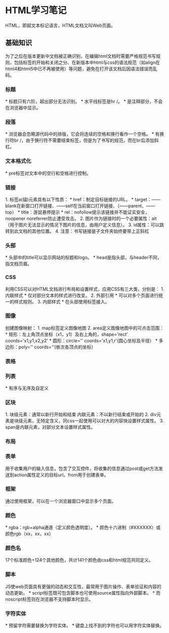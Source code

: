 <h1>HTML学习笔记</h1>  
HTML，即超文本标记语言，HTML文档又叫Web页面。
<h2>基础知识</h2>  
为了之后在版本更新中文档被正确识别，在编辑html文档时需要严格规范书写规则，包括标签的开始和关闭之分、在新版本中html与css的语法规范（如align在html4和html5中已不再被使用）等问题，避免在打开该文档后因语法错误而乱码。  
<h3>标题</h3>  
* 标题只有六阶，超出部分无法识别。  
* 水平线标签是hr /。
* <!-->是注释部分，不会在浏览器中显示。    
<h3>段落</h3>  
* 浏览器会忽略源代码中的排版，它会将连续的空格和换行看作一个空格。  
* 有换行符br /，由于换行符不需要结束标签，但是为了书写的规范，而在br后添加斜杠。  
<h3>文本格式化</h3>  
* pre标签对文本中的空行和空格进行控制。
<h3>链接</h3>  
1. 标签a(锚)元素具有以下性质：
    * href：制定目标链接的URL。
    * target：——blank在新窗口打开链接、——self在当前窗口打开链接、（——parent、——top）
    * title：游鼠悬停提示
    * rel：nofollow提示该链接并不能证实安全，noopener noreferrer防止遭受攻击。
2. 图片作为链接时的一个必要属性：alt（用于图片无法显示的情况下图片的信息，由用户定义信息）。
3. id属性：可以跳转到此文档的其他位置。
4. 注意：书写链接是子文件夹始终要带上正斜杠
<h3>头部</h3>  
* 头部中的title可以显示网站的标题和logo。
* head是指头部，与header不同，指文档页眉。
<h3>CSS</h3>  
利用CSS可以对HTML文档进行布局和设置样式，应用CSS有三大类，分别是：  
1. 内联样式  
  * 仅对部分文本的样式进行改变。    
2. 外部引用    
  * 可以对多个页面进行统一的样式规则。  
3. 内部样式  
  * 在头部使用<link>标签接入。   
<h3>图像</h3>  
创建图像映射：  
1. map标签定义图像地图  
2. area定义图像地图中的可点击范围：  
  * 矩形：左上角顶点坐标（x1，y1）及右上角的，shape='rect' coords='x1,y1,x2,y2'  
  * 圆形：circle='' coords='x1,y1,r'(圆心坐标及半径） 
  * 多边形：poly='' coords=''(依次各顶点的坐标）   
<h3>表格</h3>  
<h3>列表</h3>  
* 有序与无序及自定义
<h3>区块</h3>  
1. 块级元素：通常以新行开始和结束  
内联元素：不以新行结束或开始的  
2. div元素是块级元素，无特定含义，同css一起使用可以对大的内容快设置样式属性。  
3. span是内联元素，对部分文本设置样式属性。  
<h3>布局</h3>  
<h3>表单</h3>  
用于收集用户的输入信息，包含了交互控件，将收集的信息通过post或get方法发送到action属性定义的目标url。from用于创建表单。  
<h3>框架</h3>  
通过使用框架，可以在一个浏览器窗口中显示多个页面。
<h3>颜色</h3>  
* rgba：rgb+alpha通道（定义颜色透明度）。
* 颜色十六进制（#XXXXXX）或颜色rgb（xx，xx，xx）
<h3>颜色名</h3>  
17个标准颜色+124个其他颜色，共计141个颜色由css和html规范共同定义。
<h3>脚本</h3>  
JS使web页面具有更强的动态和交互性，最常用于图片操作、表单验证和内容的动态更新。  
* script标签既可包含脚本也可使用source属性指向外部脚本。  
* 而noscript标签则在浏览器不支持脚本时显示。
<h3>字符实体</h3>  
* 预留字符需要替换为字符实体。  
* 键盘上找不到的字符也可以用字符实体替换。 

